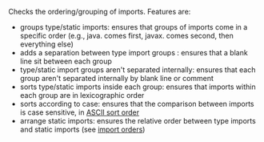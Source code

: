 Checks the ordering/grouping of imports. Features are:

* groups type/static imports: ensures that groups of imports come in a specific order (e.g., java. comes first, javax. comes second, then everything else)
* adds a separation between type import groups : ensures that a blank line sit between each group
* type/static import groups aren't separated internally: ensures that each group aren't separated internally by blank line or comment
* sorts type/static imports inside each group: ensures that imports within each group are in lexicographic order
* sorts according to case: ensures that the comparison between imports is case sensitive, in [ASCII sort order](https://en.wikipedia.org/wiki/ASCII#Order)
* arrange static imports: ensures the relative order between type imports and static imports (see [import orders](property_types.html#importOrder))
